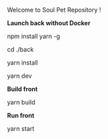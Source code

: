 Welcome to Soul Pet Repository !

**Launch back without Docker**

npm install yarn -g

cd ./back

yarn install

yarn dev

**Build front**

yarn build

**Run front** 

yarn start